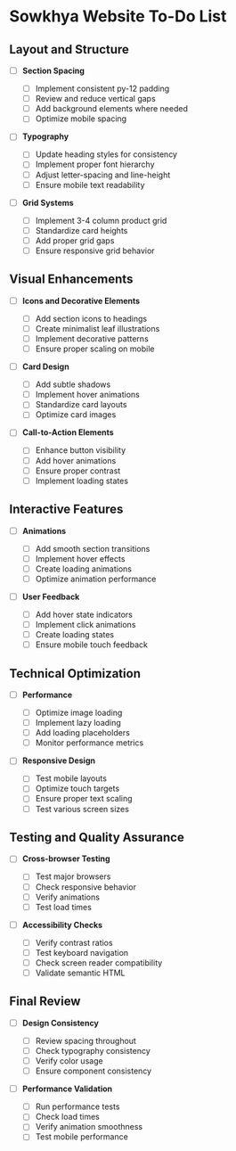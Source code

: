 # Sowkhya Website To-Do List

## Layout and Structure

- [ ] **Section Spacing**

  - [ ] Implement consistent py-12 padding
  - [ ] Review and reduce vertical gaps
  - [ ] Add background elements where needed
  - [ ] Optimize mobile spacing

- [ ] **Typography**

  - [ ] Update heading styles for consistency
  - [ ] Implement proper font hierarchy
  - [ ] Adjust letter-spacing and line-height
  - [ ] Ensure mobile text readability

- [ ] **Grid Systems**
  - [ ] Implement 3-4 column product grid
  - [ ] Standardize card heights
  - [ ] Add proper grid gaps
  - [ ] Ensure responsive grid behavior

## Visual Enhancements

- [ ] **Icons and Decorative Elements**

  - [ ] Add section icons to headings
  - [ ] Create minimalist leaf illustrations
  - [ ] Implement decorative patterns
  - [ ] Ensure proper scaling on mobile

- [ ] **Card Design**

  - [ ] Add subtle shadows
  - [ ] Implement hover animations
  - [ ] Standardize card layouts
  - [ ] Optimize card images

- [ ] **Call-to-Action Elements**
  - [ ] Enhance button visibility
  - [ ] Add hover animations
  - [ ] Ensure proper contrast
  - [ ] Implement loading states

## Interactive Features

- [ ] **Animations**

  - [ ] Add smooth section transitions
  - [ ] Implement hover effects
  - [ ] Create loading animations
  - [ ] Optimize animation performance

- [ ] **User Feedback**
  - [ ] Add hover state indicators
  - [ ] Implement click animations
  - [ ] Create loading states
  - [ ] Ensure mobile touch feedback

## Technical Optimization

- [ ] **Performance**

  - [ ] Optimize image loading
  - [ ] Implement lazy loading
  - [ ] Add loading placeholders
  - [ ] Monitor performance metrics

- [ ] **Responsive Design**
  - [ ] Test mobile layouts
  - [ ] Optimize touch targets
  - [ ] Ensure proper text scaling
  - [ ] Test various screen sizes

## Testing and Quality Assurance

- [ ] **Cross-browser Testing**

  - [ ] Test major browsers
  - [ ] Check responsive behavior
  - [ ] Verify animations
  - [ ] Test load times

- [ ] **Accessibility Checks**
  - [ ] Verify contrast ratios
  - [ ] Test keyboard navigation
  - [ ] Check screen reader compatibility
  - [ ] Validate semantic HTML

## Final Review

- [ ] **Design Consistency**

  - [ ] Review spacing throughout
  - [ ] Check typography consistency
  - [ ] Verify color usage
  - [ ] Ensure component consistency

- [ ] **Performance Validation**
  - [ ] Run performance tests
  - [ ] Check load times
  - [ ] Verify animation smoothness
  - [ ] Test mobile performance
